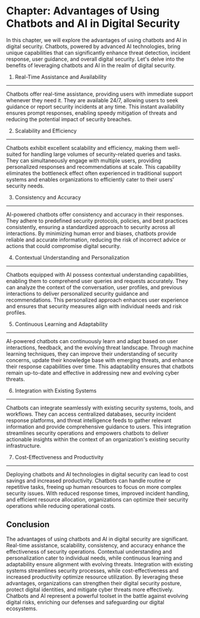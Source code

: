 Chapter: Advantages of Using Chatbots and AI in Digital Security
================================================================

In this chapter, we will explore the advantages of using chatbots and AI in digital security. Chatbots, powered by advanced AI technologies, bring unique capabilities that can significantly enhance threat detection, incident response, user guidance, and overall digital security. Let's delve into the benefits of leveraging chatbots and AI in the realm of digital security.

1. Real-Time Assistance and Availability
----------------------------------------

Chatbots offer real-time assistance, providing users with immediate support whenever they need it. They are available 24/7, allowing users to seek guidance or report security incidents at any time. This instant availability ensures prompt responses, enabling speedy mitigation of threats and reducing the potential impact of security breaches.

2. Scalability and Efficiency
-----------------------------

Chatbots exhibit excellent scalability and efficiency, making them well-suited for handling large volumes of security-related queries and tasks. They can simultaneously engage with multiple users, providing personalized responses and recommendations at scale. This capability eliminates the bottleneck effect often experienced in traditional support systems and enables organizations to efficiently cater to their users' security needs.

3. Consistency and Accuracy
---------------------------

AI-powered chatbots offer consistency and accuracy in their responses. They adhere to predefined security protocols, policies, and best practices consistently, ensuring a standardized approach to security across all interactions. By minimizing human error and biases, chatbots provide reliable and accurate information, reducing the risk of incorrect advice or actions that could compromise digital security.

4. Contextual Understanding and Personalization
-----------------------------------------------

Chatbots equipped with AI possess contextual understanding capabilities, enabling them to comprehend user queries and requests accurately. They can analyze the context of the conversation, user profiles, and previous interactions to deliver personalized security guidance and recommendations. This personalized approach enhances user experience and ensures that security measures align with individual needs and risk profiles.

5. Continuous Learning and Adaptability
---------------------------------------

AI-powered chatbots can continuously learn and adapt based on user interactions, feedback, and the evolving threat landscape. Through machine learning techniques, they can improve their understanding of security concerns, update their knowledge base with emerging threats, and enhance their response capabilities over time. This adaptability ensures that chatbots remain up-to-date and effective in addressing new and evolving cyber threats.

6. Integration with Existing Systems
------------------------------------

Chatbots can integrate seamlessly with existing security systems, tools, and workflows. They can access centralized databases, security incident response platforms, and threat intelligence feeds to gather relevant information and provide comprehensive guidance to users. This integration streamlines security operations and empowers chatbots to deliver actionable insights within the context of an organization's existing security infrastructure.

7. Cost-Effectiveness and Productivity
--------------------------------------

Deploying chatbots and AI technologies in digital security can lead to cost savings and increased productivity. Chatbots can handle routine or repetitive tasks, freeing up human resources to focus on more complex security issues. With reduced response times, improved incident handling, and efficient resource allocation, organizations can optimize their security operations while reducing operational costs.

Conclusion
----------

The advantages of using chatbots and AI in digital security are significant. Real-time assistance, scalability, consistency, and accuracy enhance the effectiveness of security operations. Contextual understanding and personalization cater to individual needs, while continuous learning and adaptability ensure alignment with evolving threats. Integration with existing systems streamlines security processes, while cost-effectiveness and increased productivity optimize resource utilization. By leveraging these advantages, organizations can strengthen their digital security posture, protect digital identities, and mitigate cyber threats more effectively. Chatbots and AI represent a powerful toolset in the battle against evolving digital risks, enriching our defenses and safeguarding our digital ecosystems.
